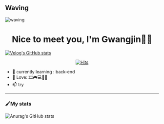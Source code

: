 ## Waving <a id="waving">
![waving](https://capsule-render.vercel.app/api?type=WELCOME&height=200&text=Waving!&fontAlign=80&fontAlignY=40&color=gradient)
<div align=center>
	
 # Nice to meet you, I'm Gwangjin🙋‍♂️
  
</div>

[![Velog's GitHub stats](https://velog-readme-stats.vercel.app/api/badge?name=jin2424)](https://velog.io/@rhrhkdwls24) 

<div align=center>
	
  [![Hits](https://hits.seeyoufarm.com/api/count/incr/badge.svg?url=https://github.com/jin2424)](https://hits.seeyoufarm.com) 
  
</div>


- 🌱 currently learning : back-end
- 💞️ Love: 🎞🎮💻🙋‍♂️
- 📫 try


----------
### 🖌My stats
![Anurag's GitHub stats](https://github-readme-stats.vercel.app/api?username=jin2424&show_icons=true&theme=great-gatsby)
